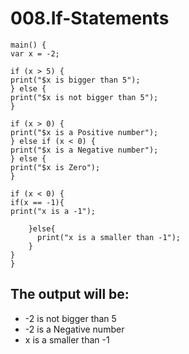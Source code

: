 # 008.If-Statements

```
main() {
var x = -2;

if (x > 5) {
print("$x is bigger than 5");
} else {
print("$x is not bigger than 5");
}

if (x > 0) {
print("$x is a Positive number");
} else if (x < 0) {
print("$x is a Negative number");
} else {
print("$x is Zero");
}

if (x < 0) {
if(x == -1){
print("x is a -1");

    }else{
      print("x is a smaller than -1");
    }
}
}
```


## The output will be:

- -2 is not bigger than 5
- -2 is a Negative number
- x is a smaller than -1
